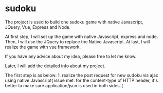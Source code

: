 # sudoku
The project is used to build one sudoku game with native Javascript, JQuery, Vue, Express and Node.

At first step, I will set up the game with native Javascript, express and node.
Then, I will use the JQuery to replace the Native Javascript.
At last, I will realize the game with vue framework.

If you have any advice about my idea, please free to let me know.

Later, I will add the detailed info about my project.

The first step is as below:
    1. realize the post request for new sudoku via ajax using native Javascript( issue met: for the content-type of HTTP header, it's better to make sure application/json is used in both sides. )
